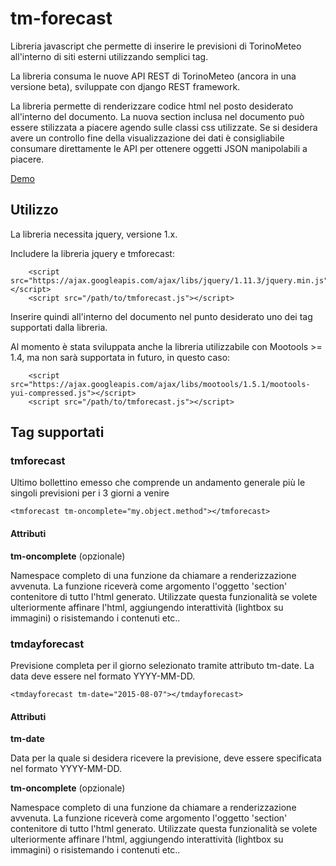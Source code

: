 # tm-forecast
Libreria javascript che permette di inserire le previsioni di TorinoMeteo all'interno di siti esterni utilizzando semplici tag.

La libreria consuma le nuove API REST di TorinoMeteo (ancora in una versione beta), sviluppate con django REST framework.

La libreria permette di renderizzare codice html nel posto desiderato all'interno del documento. La nuova section inclusa nel documento può essere stilizzata a piacere agendo sulle classi css utilizzate. Se si desidera avere un controllo fine della visualizzazione dei dati è consigliabile consumare direttamente le API per ottenere oggetti JSON manipolabili a piacere.

[Demo](http://codepen.io/abidibo/pen/EjrzMb)

## Utilizzo
La libreria necessita jquery, versione 1.x.

Includere la libreria jquery e tmforecast:

        <script src="https://ajax.googleapis.com/ajax/libs/jquery/1.11.3/jquery.min.js"></script>
        <script src="/path/to/tmforecast.js"></script>

Inserire quindi all'interno del documento nel punto desiderato uno dei tag supportati dalla libreria.

Al momento è stata sviluppata anche la libreria utilizzabile con Mootools >= 1.4, ma non sarà supportata in futuro, in questo caso:

        <script src="https://ajax.googleapis.com/ajax/libs/mootools/1.5.1/mootools-yui-compressed.js"></script>
        <script src="/path/to/tmforecast.js"></script>

## Tag supportati

### tmforecast

Ultimo bollettino emesso che comprende un andamento generale più le singoli previsioni per i 3 giorni a venire

    <tmforecast tm-oncomplete="my.object.method"></tmforecast>

#### Attributi

__tm-oncomplete__ (opzionale)

Namespace completo di una funzione da chiamare a renderizzazione avvenuta. 
La funzione riceverà come argomento l'oggetto 'section' contenitore di tutto l'html generato. 
Utilizzate questa funzionalità se volete ulteriormente affinare l'html, aggiungendo interattività (lightbox su immagini) o risistemando i contenuti etc..

### tmdayforecast

Previsione completa per il giorno selezionato tramite attributo tm-date. La data deve essere nel formato YYYY-MM-DD.

    <tmdayforecast tm-date="2015-08-07"></tmdayforecast>

#### Attributi

__tm-date__

Data per la quale si desidera ricevere la previsione, deve essere specificata nel formato YYYY-MM-DD.

__tm-oncomplete__ (opzionale)

Namespace completo di una funzione da chiamare a renderizzazione avvenuta. 
La funzione riceverà come argomento l'oggetto 'section' contenitore di tutto l'html generato. 
Utilizzate questa funzionalità se volete ulteriormente affinare l'html, aggiungendo interattività (lightbox su immagini) o risistemando i contenuti etc..

